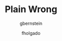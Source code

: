 ---
layout: post
title: "Plain Wrong"
issue: 23
volume: 1
author:
  - gbernstein
  - fholgado
image: "https://gallery.mailchimp.com/7e093c5cf4/images/plainwrongheader.png"
link: "http://us5.campaign-archive1.com/?awesome=no&u=7e093c5cf4&id=c24b99796f"
---